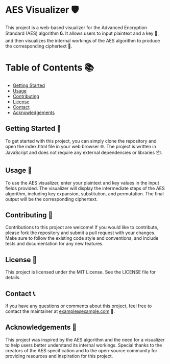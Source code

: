 # AES Visualizer 🛡️
This project is a web-based visualizer for the Advanced Encryption Standard (AES) algorithm 🔒. It allows users to input plaintext and a key 🔑, and then visualizes the internal workings of the AES algorithm to produce the corresponding ciphertext 📝.

# Table of Contents 📚
- [Getting Started](#getting-started-🚀])
- [Usage](#usage-🤖)
- [Contributing](#contributing)
- [License]()
- [Contact]()
- [Acknowledgements]()

## Getting Started 🚀
To get started with this project, you can simply clone the repository and open the index.html file in your web browser 🌐. The project is written in JavaScript and does not require any external dependencies or libraries 📦.

## Usage 🤖
To use the AES visualizer, enter your plaintext and key values in the input fields provided. The visualizer will display the intermediate steps of the AES algorithm, including key expansion, substitution, and permutation. The final output will be the corresponding ciphertext.

## Contributing 🤝
Contributions to this project are welcome! If you would like to contribute, please fork the repository and submit a pull request with your changes. Make sure to follow the existing code style and conventions, and include tests and documentation for any new features.

## License 📜
This project is licensed under the MIT License. See the LICENSE file for details.

## Contact 📞
If you have any questions or comments about this project, feel free to contact the maintainer at example@example.com 📧.

## Acknowledgements 👏
This project was inspired by the AES algorithm and the need for a visualizer to help users better understand its internal workings. Special thanks to the creators of the AES specification and to the open-source community for providing resources and inspiration for this project.
